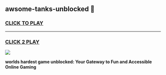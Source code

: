 
## awsome-tanks-unblocked 👋
<h3>
<a href="https://premium.freeplayer.one?title=awsome-tanks-unblocked&ref=14F">CLICK TO PLAY</a></h3>
<hr>

<h3>
<a href="https://premium.freeplayer.one?title=awsome-tanks-unblocked&ref=14F">CLICK 2 PLAY</a>
  
</h3>

<a href="https://premium.freeplayer.one?title=awsome-tanks-unblocked&ref=12F/"><img src="https://clearcache.store/games.png"></a>


**worlds hardest game unblocked: Your Gateway to Fun and Accessible Online Gaming**
